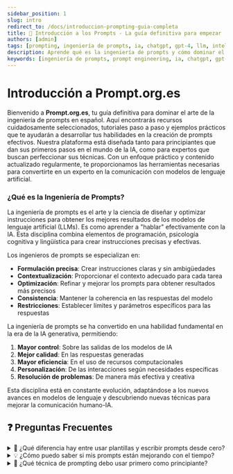 ```yaml
---
sidebar_position: 1
slug: intro
redirect_to: /docs/introduccion-prompting-guia-completa
title: 🚀 Introducción a los Prompts - La guía definitiva para empezar
authors: [admin]
tags: [prompting, ingeniería de prompts, ia, chatgpt, gpt-4, llm, inteligencia artificial, prompt engineering]
description: Aprende qué es la ingeniería de prompts y cómo dominar el arte de comunicarte con la IA. Guía completa con ejemplos prácticos y técnicas actualizadas para 2024.
keywords: [ingeniería de prompts, prompt engineering, ia, chatgpt, gpt-4, llm, inteligencia artificial, prompts efectivos]
---
```


# Introducción a Prompt.org.es

Bienvenido a **Prompt.org.es**, tu guía definitiva para dominar el arte de la ingeniería de prompts en español. Aquí encontrarás recursos cuidadosamente seleccionados, tutoriales paso a paso y ejemplos prácticos que te ayudarán a desarrollar tus habilidades en la creación de prompts efectivos. Nuestra plataforma está diseñada tanto para principiantes que dan sus primeros pasos en el mundo de la IA, como para expertos que buscan perfeccionar sus técnicas. Con un enfoque práctico y contenido actualizado regularmente, te proporcionamos las herramientas necesarias para convertirte en un experto en la comunicación con modelos de lenguaje artificial.

### ¿Qué es la Ingeniería de Prompts?

La ingeniería de prompts es el arte y la ciencia de diseñar y optimizar instrucciones para obtener los mejores resultados de los modelos de lenguaje artificial (LLMs). Es como aprender a "hablar" efectivamente con la IA. Esta disciplina combina elementos de programación, psicología cognitiva y lingüística para crear instrucciones precisas y efectivas.

Los ingenieros de prompts se especializan en:

- **Formulación precisa**: Crear instrucciones claras y sin ambigüedades
- **Contextualización**: Proporcionar el contexto adecuado para cada tarea
- **Optimización**: Refinar y mejorar los prompts para obtener resultados más precisos
- **Consistencia**: Mantener la coherencia en las respuestas del modelo
- **Restricciones**: Establecer límites y parámetros específicos para las respuestas

La ingeniería de prompts se ha convertido en una habilidad fundamental en la era de la IA generativa, permitiendo:

1. **Mayor control**: Sobre las salidas de los modelos de IA
2. **Mejor calidad**: En las respuestas generadas
3. **Mayor eficiencia**: En el uso de recursos computacionales
4. **Personalización**: De las interacciones según necesidades específicas
5. **Resolución de problemas**: De manera más efectiva y creativa

Esta disciplina está en constante evolución, adaptándose a los nuevos avances en modelos de lenguaje y descubriendo nuevas técnicas para mejorar la comunicación humano-IA.

## ❓ Preguntas Frecuentes

<details>
<summary>🤔 ¿Qué diferencia hay entre usar plantillas y escribir prompts desde cero?</summary>

El uso de plantillas (Template Prompting) proporciona una estructura consistente y probada, mientras que escribir desde cero ofrece más flexibilidad pero requiere más experiencia. Las plantillas son como recetas que te aseguran un resultado consistente, mientras que escribir desde cero es como cocinar por intuición.

Por ejemplo, una plantilla básica podría ser:
[Contexto] - Describe la situación
[Objetivo] - Define lo que necesitas
[Restricciones] - Establece límites claros
[Formato deseado] - Especifica cómo quieres la respuesta

Esta estructura te ayuda a mantener la consistencia mientras desarrollas tus habilidades de prompting.
</details>

<details>
<summary>💡 ¿Cómo puedo saber si mis prompts están mejorando con el tiempo?</summary>

Puedes evaluar la mejora de tus prompts mediante tres indicadores clave:
1. Precisión: ¿Las respuestas son más relevantes y específicas?
2. Eficiencia: ¿Necesitas menos iteraciones para obtener el resultado deseado?
3. Consistencia: ¿Obtienes resultados similares al usar el mismo prompt múltiples veces?

Mantén un registro de tus prompts más exitosos y analiza qué elementos los hacen efectivos. Esto te ayudará a identificar patrones y mejorar tu técnica con el tiempo.
</details>

<details>
<summary>🔄 ¿Qué técnica de prompting debo usar primero como principiante?</summary>

Como principiante, te recomendamos comenzar con Context Stacking, que consiste en construir tus prompts por capas de información. Esta técnica es intuitiva y te ayuda a desarrollar buenos hábitos de estructuración desde el inicio.

Por ejemplo, en lugar de preguntar "dame ideas de negocio", podrías construir por capas:
1. Contexto base: "Busco ideas de negocio para el mercado latinoamericano"
2. Especificaciones: "Con enfoque en sostenibilidad ambiental"
3. Restricciones: "Presupuesto inicial de $10,000"
4. Formato: "Necesito 5 ideas con análisis de viabilidad"
</details>
